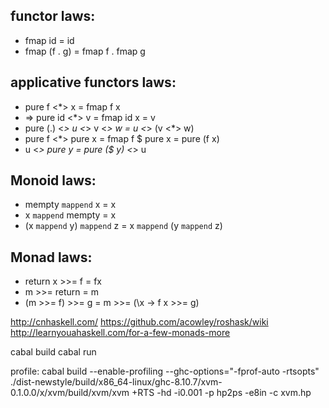 ## functor laws:
- fmap id = id
- fmap (f . g) = fmap f . fmap g

## applicative functors laws:
- pure f <*> x = fmap f x
- => pure id <*> v = fmap id x = v
- pure (.) <*> u <*> v <*> w = u <*> (v <*> w)
- pure f <*> pure x = fmap f $ pure x = pure (f x)
- u <*> pure y = pure ($ y) <*> u

## Monoid laws:
- mempty `mappend` x = x
- x `mappend` mempty = x
- (x `mappend` y) `mappend` z = x `mappend` (y `mappend` z)

## Monad laws:
- return x >>= f = fx
- m >>= return = m
- (m >>= f) >>= g = m >>= (\x -> f x >>= g)


http://cnhaskell.com/
https://github.com/acowley/roshask/wiki
http://learnyouahaskell.com/for-a-few-monads-more

cabal build
cabal run

profile:
    cabal build --enable-profiling --ghc-options="-fprof-auto -rtsopts"
    ./dist-newstyle/build/x86_64-linux/ghc-8.10.7/xvm-0.1.0.0/x/xvm/build/xvm/xvm +RTS -hd -i0.001 -p
    hp2ps -e8in -c xvm.hp
